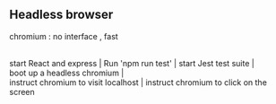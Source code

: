 ## Headless browser 
chromium : no interface , fast
<br/>
<br/>
   
   start React and express 
           |
    Run 'npm run test'
           |
    start Jest test suite
           |                   
    boot up a headless chromium
           |  
    instruct chromium to visit localhost
           | 
    instruct chromium to click on the screen

    
           
